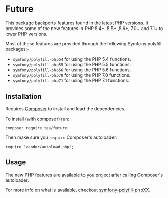 # Future

This package backports features found in the latest PHP versions.
It provides some of the new features in PHP 5.4+, 5.5+ ,5.6+, 7.0+ and 7.1+ to lower PHP versions.

Most of these features are provided through the following Symfony polyfill packages:-

- `symfony/polyfill-php54` for using the PHP 5.4 functions.
- `symfony/polyfill-php55` for using the PHP 5.5 functions.
- `symfony/polyfill-php56` for using the PHP 5.6 functions.
- `symfony/polyfill-php70` for using the PHP 7.0 functions.
- `symfony/polyfill-php71` for using the PHP 7.1 functions.

## Installation

Requires [Composer](https://getcomposer.org/) to install and load the dependencies.

To install (with composer) run:

    composer require tea/future

Then make sure you `require` Composer's autoloader:

    require 'vendor/autoload.php';


## Usage

The new PHP features are available to you project after calling Composer's autoloader.

For more info on what is available, checkout [symfony-polyfill-phpXX](https://github.com/symfony/polyfill).

